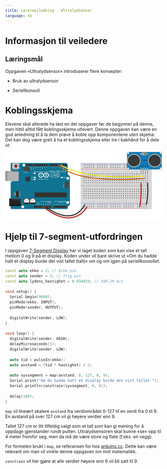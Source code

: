 ```yaml
---
title: Lærerveiledning - Ultralydsensor
language: nb
---
```



# Informasjon til veiledere

## Læringsmål

Oppgaven «Ultralydsensor» introduserer flere konsepter:

+ Bruk av ultralydsensor

+ Seriellkonsoll


# Koblingsskjema

Elevene skal allerede ha løst en del oppgaver før de begynner på denne, men
hittil alltid fått koblingsskjema utlevert. Denne oppgaven kan være en god
anledning til å la dem prøve å koble opp komponentene uten skjema. Det kan dog
være greit å ha et koblingsskjema eller tre i bakhånd for å dele ut:

![kobling](ultra.png)


# Hjelp til 7-segment-utfordringen

I oppgaven [7-Segment Display](../7_segment_display/7_segment_display.html) har
vi laget koden som kan vise et tall mellom 0 og 9 på et display. Koden under
vil bare skrive ut «Om du hadde hatt et display burde det vist tallet (tall)»
om og om igjen på seriellkonsollet.

```cpp
const auto ekko = 2; // Echo pin
const auto sender = 3; // Trig pin
const auto lydens_hastighet = 0.034029; // 340.29 m/s

void setup() {
  Serial.begin(9600);
  pinMode(ekko, INPUT);
  pinMode(sender, OUTPUT);

  digitalWrite(sender, LOW);
}

void loop() {
  digitalWrite(sender, HIGH);
  delayMicroseconds(5);
  digitalWrite(sender, LOW);

  auto tid = pulseIn(ekko);
  auto avstand = (tid * hastighet) / 2;

  auto syvsegment = map(avstand, 0, 127, 0, 9);
  Serial.print("Om du hadde hatt et display burde det vist tallet ");
  Serial.println(constrain(syvsegment, 0, 9));

  delay(100);
}
```

`map` vil lineært skalere `avstand` fra verdiområdet 0-127 til en verdi fra 0
til 9. En avstand på over 127 cm vil gi høyere verdier enn 9.

Tallet 127 cm er litt tilfeldig valgt som et tall som kan gi mening for å
oppdage gjenstander rundt pulten. Ultralydsensoren skal kunne «se» opp til 4
meter fremfor seg, men da må de være store og flate (f.eks. en vegg).

For formelen brukt i `map`, se referansen for hos
[arduino.cc](https://www.arduino.cc/reference/en/language/functions/math/map/). Dette kan være relevant om
man vil vinkle denne oppgaven inn mot matematikk.

`constrain` vil her gjøre at alle verdier høyere enn 9 vil bli satt til 9.
